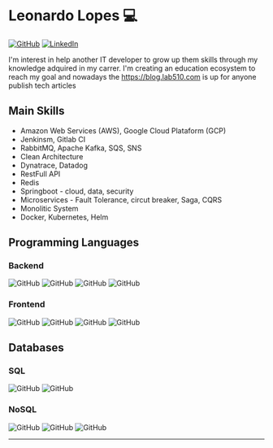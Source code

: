 # Leonardo Lopes 💻

[![GitHub](https://img.shields.io/badge/GitHub-181717?style=for-the-badge&logo=github&logoColor=FFFFFF)](https://github.com/lpees/)
[![LinkedIn](https://img.shields.io/badge/LinkedIn-0077B5?style=for-the-badge&logo=linkedin&logoColor=FFFFFF)](https://www.linkedin.com/in/leonardo-lopes-nascimento/)

I'm interest in help another IT developer to grow up them skills through my knowledge adquired in my carrer. I'm creating an education ecosystem to reach my goal and nowadays the https://blog.lab510.com is up for anyone publish tech articles

## Main Skills

- Amazon Web Services (AWS), Google Cloud Plataform (GCP)
- Jenkinsm, Gitlab CI
- RabbitMQ, Apache Kafka, SQS, SNS
- Clean Architecture
- Dynatrace, Datadog
- RestFull API
- Redis
- Springboot - cloud, data, security
- Microservices - Fault Tolerance, circut breaker, Saga, CQRS
- Monolitic System
- Docker, Kubernetes, Helm

## Programming Languages

### Backend

![GitHub](https://img.shields.io/badge/Java-007396?style=flat&logo=java&logoColor=FFFFFF)
![GitHub](https://img.shields.io/badge/Kotlin-7F52FF?style=flat&logo=kotlin&logoColor=FFFFFF)
![GitHub](https://img.shields.io/badge/Node.js-339933?style=flat&logo=nodedotjs&logoColor=FFFFFF)
![GitHub](https://img.shields.io/badge/JavaScript-F7DF1E?style=flat&logo=javascript&logoColor=000000)

### Frontend

![GitHub](https://img.shields.io/badge/React-61DAFB?style=flat&logo=react&logoColor=000000)
![GitHub](https://img.shields.io/badge/Angular-DD0031?style=flat&logo=angular&logoColor=FFFFFF)
![GitHub](https://img.shields.io/badge/HTML5-E34F26?style=flat&logo=html5&logoColor=FFFFFF)
![GitHub](https://img.shields.io/badge/CSS3-1572B6?style=flat&logo=css3&logoColor=FFFFFF)


## Databases

### SQL

![GitHub](https://img.shields.io/badge/PostgreSQL-4169E1?style=flat&logo=postgresql&logoColor=FFFFFF)
![GitHub](https://img.shields.io/badge/MySQL-4479A1?style=flat&logo=mysql&logoColor=FFFFFF)

### NoSQL

![GitHub](https://img.shields.io/badge/Amazon_DynamoDB-4053D6?style=flat&logo=amazondynamodb&logoColor=FFFFFF)
![GitHub](https://img.shields.io/badge/MongoDB-47A248?style=flat&logo=mongodb&logoColor=FFFFFF)
![GitHub](https://img.shields.io/badge/GraphQL-E10098?style=flat&logo=graphql&logoColor=FFFFFF)

---


